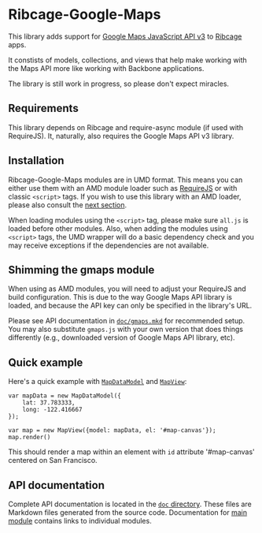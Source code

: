 # Ribcage-Google-Maps

This library adds support for [Google Maps JavaScript API
v3](https://developers.google.com/maps/documentation/javascript/) to
[Ribcage](https://github.com/foxbunny/ribcage) apps.

It constists of models, collections, and views that help make working with the
Maps API more like working with Backbone applications.

The library is still work in progress, so please don't expect miracles.

## Requirements

This library depends on Ribcage and require-async module (if used with
RequireJS). It, naturally, also requires the Google Maps API v3 library. 

## Installation

Ribcage-Google-Maps modules are in UMD format. This means you can either use
them with an AMD module loader such as [RequireJS](http://requirejs.org/) or
with classic `<script>` tags. If you wish to use this library with an AMD
loader, please also consult the [next section](#shimming-the-gmaps-module).

When loading modules using the `<script>` tag, please make sure `all.js` is
loaded before other modules. Also, when adding the modules using `<script>`
tags, the UMD wrapper will do a basic dependency check and you may receive
exceptions if the dependencies are not available.

## Shimming the gmaps module

When using as AMD modules, you will need to adjust your RequireJS and build
configuration. This is due to the way Google Maps API library is loaded, and
because the API key can only be specified in the library's URL.

Please see API documentation in [`doc/gmaps.mkd`](doc/gmaps.mkd) for
recommended setup. You may also substitute `gmaps.js` with your own version
that does things differently (e.g., downloaded version of Google Maps API
library, etc).

## Quick example

Here's a quick example with [`MapDataModel`](doc/models/map_data.mkd) and
[`MapView`](doc/views/map.mkd):

    var mapData = new MapDataModel({
        lat: 37.783333,
        long: -122.416667
    });

    var map = new MapView({model: mapData, el: '#map-canvas'});
    map.render()

This should render a map within an element with `id` attribute '#map-canvas'
centered on San Francisco.

## API documentation

Complete API documentation is located in the [`doc` directory](doc). These
files are Markdown files generated from the source code. Documentation for
[main module](doc/all.mkd) contains links to individual modules.

